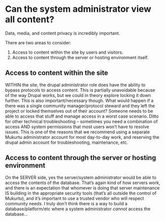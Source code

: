 # Can the system administrator view all content?

Data, media, and content privacy is incredibly important. 


There are two areas to consider:
1) Access to content within the site by users and visitors.
2) Access to content through the server or hosting environment itself.


## Access to content within the site

WITHIN the site, the drupal administrator role does have the ability to bypass protocols to access content.
This is partially unavoidable because of the way Drupal works, but we could in theory explore locking it down further.
This is also important/necessary though. What would happen if a there was a single community manager/protocol steward and they left the project or locked themselves out of their account? Someone needs to be able to access that stuff and manage access in a worst case scenario. Ditto for other technical troubleshooting – sometimes you need a combination of access AND system permissions that most users won’t have to resolve issues.
This is one of the reasons that we recommend using a separate Mukurtu administrator account for most day-to-day work, and reserving the drupal admin account for troubleshooting, maintenance, etc.

## Access to content through the server or hosting environment

On the SERVER side, yes the server/system administrator would be able to access the contents of the database.
That’s again kind of how servers work, and there is an expectation that whomever is doing that server maintenance IS building in the appropriate security tools (that’s all outside the control of Mukurtu), and it’s important to use a trusted vendor who will respect community needs.
I truly don’t think there is a way to build a database/platform/etc where a system administrator *cannot* access the database…
